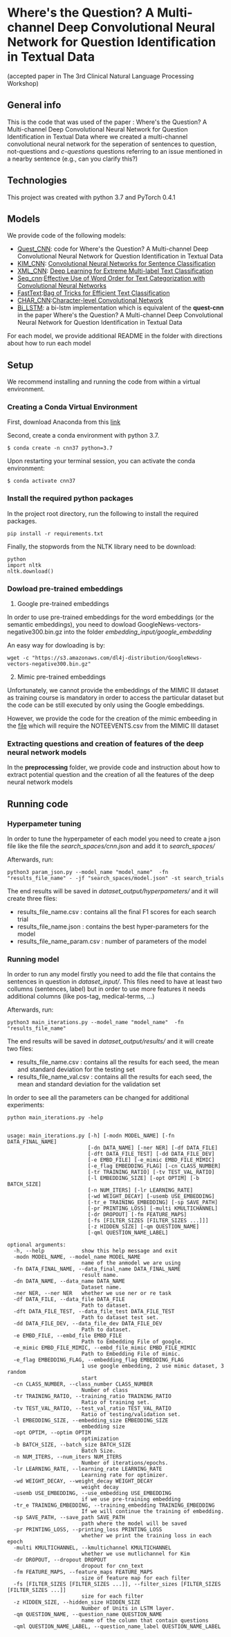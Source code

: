 #  Where's the Question? A Multi-channel Deep Convolutional Neural Network for Question Identification in Textual Data

(accepted paper in The 3rd Clinical Natural Language Processing Workshop)

## General info
This is the code that was used of the paper : Where's the Question? A Multi-channel Deep Convolutional Neural Network for Question Identification in Textual Data where we created a multi-channel convolutional neural network for the seperation of sentences to question, not-questions and *c-questions* questions referring to an issue mentioned in a nearby sentence (e.g.,  can you clarify this?)

## Technologies
This project was created with python 3.7 and PyTorch 0.4.1

## Models
We provide code of the following models:
- [Quest_CNN](neural_network/quest_cnn): code for Where's the Question? A Multi-channel Deep Convolutional Neural Network for Question Identification in Textual Data
- [KIM_CNN](neural_network/kim_cnn):  [Convolutional Neural Networks for Sentence Classification](https://arxiv.org/pdf/1408.5882.pdf)
- [XML_CNN](neural_network/xml_cnn): [Deep Learning for Extreme Multi-label Text Classification](http://nyc.lti.cs.cmu.edu/yiming/Publications/jliu-sigir17.pdf)
- [Seq_cnn](neural_network/seq_cnn):[Effective Use of Word Order for Text Categorization with Convolutional Neural Networks](https://arxiv.org/pdf/1412.1058.pdf)
- [FastText](neural_network/FastText):[Bag of Tricks for Efficient Text Classification](https://arxiv.org/pdf/1607.01759.pdf)
- [CHAR_CNN](neural_network/char_cnn):[Character-level Convolutional Network ](https://arxiv.org/pdf/1509.01626.pdf)
- [Bi_LSTM](neural_network/bi_lstm): a bi-lstm implementation which is equivalent of the **quest-cnn** in the paper Where's the Question? A Multi-channel Deep Convolutional Neural Network for Question Identification in Textual Data

For each model, we provide additional README in the folder with directions about how to run each model

## Setup
We recommend installing and running the code from within a virtual environment.

### Creating a Conda Virtual Environment
First, download Anaconda  from this [link](https://www.anaconda.com/distribution/)

Second, create a conda environment with python 3.7.
```
$ conda create -n cnn37 python=3.7
```
Upon  restarting your terminal session, you can activate the conda environment:
```
$ conda activate cnn37
```
### Install the required python packages
In the project root directory, run the following to install the required packages.
```
pip install -r requirements.txt
```
Finally, the stopwords from the NLTK library need to be download:
```
python
import nltk
nltk.download()
```
 


### Dowload pre-trained embeddings
1. Google pre-trained embeddings

In order to use pre-trained embeddings for the word embeddings (or the semantic embeddings), you need to dowload GoogleNews-vectors-negative300.bin.gz into the folder *embedding_input/google_embedding*

An easy way for dowloading is by:
```
wget -c "https://s3.amazonaws.com/dl4j-distribution/GoogleNews-vectors-negative300.bin.gz"
```
2. Mimic pre-trained embeddings

Unfortunately, we cannot provide the embeddings of the MIMIC III dataset as training course is mandatory in order to access the particular dataset but the code can be still executed by only using the Google embeddings.

However, we provide the code for the creation of the mimic embeeding in the [file](https://github.com/gmichalo/question_identification_on_medical_logs/blob/master/embedding_input/mimic_embedding/mimic.py) which will require the NOTEEVENTS.csv from the MIMIC III dataset

### Extracting questions and  creation of   features of the deep neural network models

In the **preprocessing** folder, we provide code and instruction about how to extract potential question and the creation of all the features of the deep neural network models
## Running code
### Hyperpameter tuning
In order to tune the hyperpameter of each model you need to create a json file like the file the *search_spaces/cnn.json* and add it to *search_spaces/*

Afterwards, run:

```
python3 param_json.py --model_name "model_name"  -fn "results_file_name" - -jf "search_spaces/model.json" -st search_trials
```

The end results will be saved in *dataset_output/hyperpameters/* and it will create three files:
* results_file_name.csv : contains all the final F1 scores for each search trial
* results_file_name.json : contains the best hyper-parameters for the model
* results_file_name_param.csv : number of parameters of the model

### Running model
In order to run any model firstly you need to add the file that contains the sentences in question in *dataset_input/*.
This files need to have at least two collumns (sentences, label) but in order to use more features it needs additional columns (like pos-tag, medical-terms, ...)

Afterwards, run:

```
python3 main_iterations.py --model_name "model_name"  -fn "results_file_name"
```
The end results will be saved in *dataset_output/results/* and it will create two files:
* results_file_name.csv : contains all the results for each seed, the mean and standard deviation for the testing set
* results_file_name_val.csv : contains all the results for each seed, the mean and standard deviation for the validation set

In order to see all the parameters can be changed for additional experiments:

```
python main_iterations.py -help
 

usage: main_iterations.py [-h] [-modn MODEL_NAME] [-fn DATA_FINAL_NAME]
                          [-dn DATA_NAME] [-ner NER] [-df DATA_FILE]
                          [-dft DATA_FILE_TEST] [-dd DATA_FILE_DEV]
                          [-e EMBD_FILE] [-e_mimic EMBD_FILE_MIMIC]
                          [-e_flag EMBEDDING_FLAG] [-cn CLASS_NUMBER]
                          [-tr TRAINING_RATIO] [-tv TEST_VAL_RATIO]
                          [-l EMBEDDING_SIZE] [-opt OPTIM] [-b BATCH_SIZE]
                          [-n NUM_ITERS] [-lr LEARNING_RATE]
                          [-wd WEIGHT_DECAY] [-usemb USE_EMBEDDING]
                          [-tr_e TRAINING_EMBEDDING] [-sp SAVE_PATH]
                          [-pr PRINTING_LOSS] [-multi KMULTICHANNEL]
                          [-dr DROPOUT] [-fm FEATURE_MAPS]
                          [-fs [FILTER_SIZES [FILTER_SIZES ...]]]
                          [-z HIDDEN_SIZE] [-qm QUESTION_NAME]
                          [-qml QUESTION_NAME_LABEL]

optional arguments:
  -h, --help            show this help message and exit
  -modn MODEL_NAME, --model_name MODEL_NAME
                        name of the anmodel we are using
  -fn DATA_FINAL_NAME, --data_final_name DATA_FINAL_NAME
                        result name.
  -dn DATA_NAME, --data_name DATA_NAME
                        Dataset name.
  -ner NER, --ner NER   whether we use ner or re task
  -df DATA_FILE, --data_file DATA_FILE
                        Path to dataset.
  -dft DATA_FILE_TEST, --data_file_test DATA_FILE_TEST
                        Path to dataset test set.
  -dd DATA_FILE_DEV, --data_file_dev DATA_FILE_DEV
                        Path to dataset.
  -e EMBD_FILE, --embd_file EMBD_FILE
                        Path to Embedding File of google.
  -e_mimic EMBD_FILE_MIMIC, --embd_file_mimic EMBD_FILE_MIMIC
                        Path to Embedding File of mimic.
  -e_flag EMBEDDING_FLAG, --embedding_flag EMBEDDING_FLAG
                        1 use google embedding, 2 use mimic dataset, 3 random
                        start
  -cn CLASS_NUMBER, --class_number CLASS_NUMBER
                        Number of class
  -tr TRAINING_RATIO, --training_ratio TRAINING_RATIO
                        Ratio of training set.
  -tv TEST_VAL_RATIO, --test_val_ratio TEST_VAL_RATIO
                        Ratio of testing/validation set.
  -l EMBEDDING_SIZE, --embedding_size EMBEDDING_SIZE
                        embedding size
  -opt OPTIM, --optim OPTIM
                        optimization
  -b BATCH_SIZE, --batch_size BATCH_SIZE
                        Batch Size.
  -n NUM_ITERS, --num_iters NUM_ITERS
                        Number of iterations/epochs.
  -lr LEARNING_RATE, --learning_rate LEARNING_RATE
                        Learning rate for optimizer.
  -wd WEIGHT_DECAY, --weight_decay WEIGHT_DECAY
                        weight decay
  -usemb USE_EMBEDDING, --use_embedding USE_EMBEDDING
                        if we use pre-training embedding
  -tr_e TRAINING_EMBEDDING, --training_embedding TRAINING_EMBEDDING
                        If we will continue the training of embedding.
  -sp SAVE_PATH, --save_path SAVE_PATH
                        path where the model will be saved
  -pr PRINTING_LOSS, --printing_loss PRINTING_LOSS
                        whether we print the training loss in each epoch
  -multi KMULTICHANNEL, --kmultichannel KMULTICHANNEL
                        whether we use mutlichannel for Kim
  -dr DROPOUT, --dropout DROPOUT
                        dropout for cnn_text
  -fm FEATURE_MAPS, --feature_maps FEATURE_MAPS
                        size of feature map for each filter
  -fs [FILTER_SIZES [FILTER_SIZES ...]], --filter_sizes [FILTER_SIZES [FILTER_SIZES ...]]
                        size for each filter
  -z HIDDEN_SIZE, --hidden_size HIDDEN_SIZE
                        Number of Units in LSTM layer.
  -qm QUESTION_NAME, --question_name QUESTION_NAME
                        name of the column that contain questions
  -qml QUESTION_NAME_LABEL, --question_name_label QUESTION_NAME_LABEL
```
